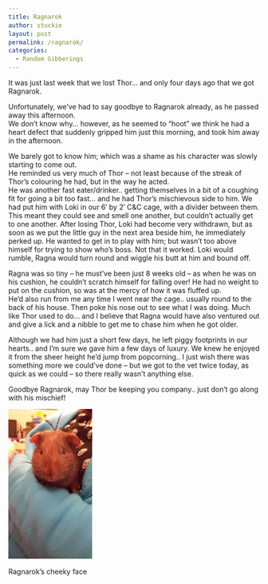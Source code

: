 ```yaml
---
title: Ragnarok
author: stuckie
layout: post
permalink: /ragnarok/
categories:
  - Random Gibberings
---
```

It was just last week that we lost Thor&#8230; and only four days ago that we got Ragnarok.

Unfortunately, we&#8217;ve had to say goodbye to Ragnarok already, as he passed away this afternoon.  
We don&#8217;t know why&#8230; however, as he seemed to &#8220;hoot&#8221; we think he had a heart defect that suddenly gripped him just this morning, and took him away in the afternoon.

We barely got to know him; which was a shame as his character was slowly starting to come out.  
He reminded us very much of Thor &#8211; not least because of the streak of Thor&#8217;s colouring he had, but in the way he acted.  
He was another fast eater/drinker.. getting themselves in a bit of a coughing fit for going a bit too fast&#8230; and he had Thor&#8217;s mischievous side to him. We had put him with Loki in our 6&#8242; by 2&#8242; C&C cage, with a divider between them. This meant they could see and smell one another, but couldn&#8217;t actually get to one another. After losing Thor, Loki had become very withdrawn, but as soon as we put the little guy in the next area beside him, he immediately perked up. He wanted to get in to play with him; but wasn&#8217;t too above himself for trying to show who&#8217;s boss. Not that it worked. Loki would rumble, Ragna would turn round and wiggle his butt at him and bound off.

Ragna was so tiny &#8211; he must&#8217;ve been just 8 weeks old &#8211; as when he was on his cushion, he couldn&#8217;t scratch himself for falling over! He had no weight to put on the cushion, so was at the mercy of how it was fluffed up.  
He&#8217;d also run from me any time I went near the cage.. usually round to the back of his house. Then poke his nose out to see what I was doing. Much like Thor used to do&#8230; and I believe that Ragna would have also ventured out and give a lick and a nibble to get me to chase him when he got older.

Although we had him just a short few days, he left piggy footprints in our hearts.. and I&#8217;m sure we gave him a few days of luxury. We knew he enjoyed it from the sheer height he&#8217;d jump from popcorning.. I just wish there was something more we could&#8217;ve done &#8211; but we got to the vet twice today, as quick as we could &#8211; so there really wasn&#8217;t anything else.

Goodbye Ragnarok, may Thor be keeping you company.. just don&#8217;t go along with his mischief!

<div id="attachment_666" style="width: 178px" class="wp-caption aligncenter">
  <a href="/ragnarok/ragnarok.jpg"><img class="size-medium wp-image-666" src="/ragnarok/ragnarok.jpg" alt="Ragnarok's cheeky face" width="168" height="300" /></a>
  
  <p class="wp-caption-text">
    Ragnarok&#8217;s cheeky face
  </p>
</div>